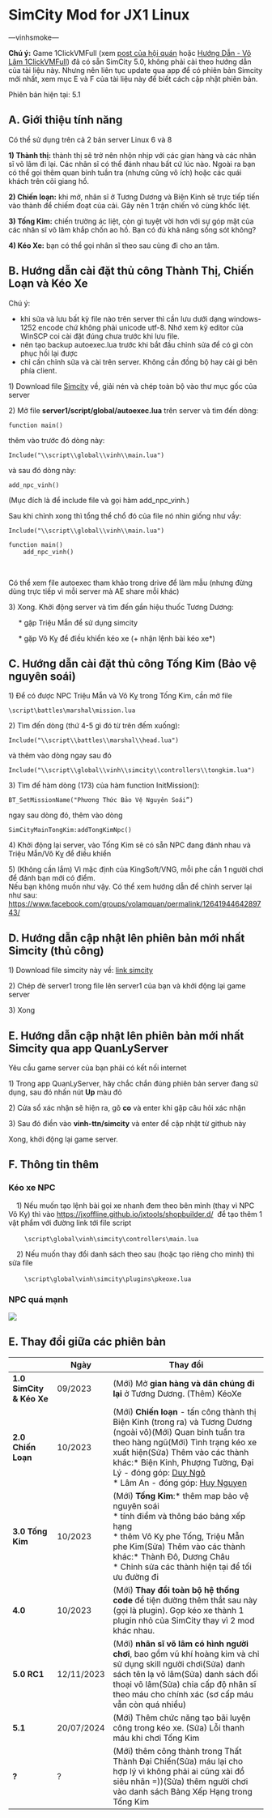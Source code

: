 # SimCity Mod for JX1 Linux

—vinhsmoke—

**Chú ý:** Game 1ClickVMFull (xem [post của hội quán](https://www.facebook.com/groups/volamquan/permalink/1389335278442327/) hoặc [Hướng Dẫn - Võ Lâm 1ClickVMFull](https://docs.google.com/document/d/1BUtlCyJdIg-Dc15EZLYU7dMAcGA4wzcZDMBrM3dRpcc/edit?usp=sharing)) đã có sẵn SimCity 5.0, không phải cài theo hướng dẫn của tài liệu này. Nhưng nên liên tục update qua app để có phiên bản Simcity mới nhất, xem mục E và F của tài liệu này để biết cách cập nhật phiên bản.

Phiên bản hiện tại: 5.1

## A. Giới thiệu tính năng

Có thể sử dụng trên cả 2 bản server Linux 6 và 8

**1) Thành thị:** thành thị sẽ trở nên nhộn nhịp với các gian hàng và các nhân sĩ võ lâm đi lại. Các nhân sĩ có thể đánh nhau bất cứ lúc nào. Ngoài ra bạn có thể gọi thêm quan binh tuần tra (nhưng cũng vô ích) hoặc các quái khách trên cõi giang hồ.

**2) Chiến loạn:** khi mở, nhân sĩ ở Tương Dương và Biện Kinh sẽ trực tiếp tiến vào thành để chiếm đoạt của cải. Gây nên 1 trận chiến vô cùng khốc liệt.

**3) Tống Kim:** chiến trường ác liệt, còn gì tuyệt vời hơn với sự góp mặt của các nhân sĩ võ lâm khắp chốn ao hồ. Bạn có đủ khả năng sống sót không?

**4) Kéo Xe:** bạn có thể gọi nhân sĩ theo sau cùng đi cho an tâm.


## B. Hướng dẫn cài đặt thủ công Thành Thị, Chiến Loạn và Kéo Xe

Chú ý: 

- khi sửa và lưu bất kỳ file nào trên server thì cần lưu dưới dạng windows-1252 encode chứ không phải unicode utf-8. Nhớ xem kỹ editor của WinSCP coi cài đặt đúng chưa trước khi lưu file.
- nên tạo backup autoexec.lua trước khi bắt đầu chỉnh sửa để có gì còn phục hồi lại được 
- chỉ cần chỉnh sửa và cài trên server. Không cần đồng bộ hay cài gì bên phía client.

1\) Download file [Simcity](https://github.com/vinh-ttn/simcity/archive/refs/heads/main.tar.gz) về, giải nén và chép toàn bộ vào thư mục gốc của server

2\) Mở file **server1/script/global/autoexec.lua** trên server và tìm đến dòng:

`function main()`

thêm vào trước đó dòng này:

`Include("\\script\\global\\vinh\\main.lua")`

và sau đó dòng này:

`add_npc_vinh()`

(Mục đích là để include file và gọi hàm add_npc_vinh.) 

Sau khi chỉnh xong thì tổng thể chổ đó của file nó nhìn giống như vầy:

```
Include("\\script\\global\\vinh\\main.lua")

function main()
    add_npc_vinh()
```
    

Có thể xem file autoexec tham khảo trong drive để làm mẫu (nhưng đừng dùng trực tiếp vì mỗi server mà AE share mỗi khác)

3\) Xong. Khởi động server và tìm đến gần hiệu thuốc Tương Dương:

     \* gặp Triệu Mẫn để sử dụng simcity

     \* gặp Vô Kỵ để điều khiển kéo xe (+ nhận lệnh bài kéo xe\*)


## C. Hướng dẫn cài đặt thủ công Tống Kim (Bảo vệ nguyên soái)

1\) Để có được NPC Triệu Mẫn và Vô Kỵ trong Tống Kim, cần mở file

`\script\battles\marshal\mission.lua`

2\) Tìm đến dòng (thứ 4-5 gì đó từ trên đếm xuống):

`Include("\\script\\battles\\marshal\\head.lua")`

và thêm vào dòng ngay sau đó

`Include("\\script\\global\\vinh\\simcity\\controllers\\tongkim.lua")`

3\) Tìm đế hàm dòng (173) của hàm function InitMission():

`BT_SetMissionName("Phương Thức Bảo Vệ Nguyên Soái”)`

ngay sau dòng đó, thêm vào dòng

`SimCityMainTongKim:addTongKimNpc()`

4\) Khởi động lại server, vào Tống Kim sẽ có sẵn NPC đang đánh nhau và Triệu Mẫn/Vô Kỵ để điều khiển

5\) (Không cần lắm) Vì mặc định của KingSoft/VNG, mỗi phe cần 1 người chơi để đánh bạn mới có điểm.\
Nếu bạn không muốn như vậy. Có thể xem hướng dẫn để chỉnh server lại như sau: <https://www.facebook.com/groups/volamquan/permalink/1264194464289743/> 

## D. Hướng dẫn cập nhật lên phiên bản mới nhất Simcity (thủ công)

1\) Download file simcity này về: [link simcity](https://github.com/vinh-ttn/simcity/archive/refs/heads/main.tar.gz)

2\) Chép đè server1 trong file lên server1 của bạn và khởi động lại game server

3\) Xong


## E. Hướng dẫn cập nhật lên phiên bản mới nhất Simcity qua app QuanLyServer
Yêu cầu game server của bạn phải có kết nối internet 

1\) Trong app QuanLyServer, hãy chắc chắn đúng phiên bản server đang sử dụng, sau đó nhấn nút **Up** màu đỏ

2\) Cửa sổ xác nhận sẽ hiện ra, gõ **co** và enter khi gặp câu hỏi xác nhận

3\) Sau đó điền vào **vinh-ttn/simcity** và enter để cập nhật từ github này

Xong, khởi động lại game server.

## F. Thông tin thêm

### Kéo xe NPC

    1) Nếu muốn tạo lệnh bài gọi xe nhanh đem theo bên mình (thay vì NPC Vô Kỵ) thì vào <https://jxoffline.github.io/jxtools/shopbuilder.d/>  để tạo thêm 1 vật phẩm với đường link tới file script

        `\script\global\vinh\simcity\controllers\main.lua`   

    2) Nếu muốn thay đổi danh sách theo sau (hoặc tạo riêng cho mình) thì sửa file

        `\script\global\vinh\simcity\plugins\pkeoxe.lua`


### NPC quá mạnh 

****![](https://lh7-us.googleusercontent.com/docsz/AD_4nXctDkLIw67xDMciom4lw9DzdbTlcLTFPF0s57aM2Y4_AsVgtZUKGvjm68E4HK9dka3f3LTKdGHumHDsom9GgLVrWVQoaXZGlLCftrT9FNMKJEgl_0WBaUnjFO5fb4__zu2iQ83PfpFS7MEYFA-AESd1RuNg?key=my0UP0YCEuAhRT8eOcMeRw)****&#x20;



## E. Thay đổi giữa các phiên bản

|                          | Ngày       | Thay đổi                                                                                                                                                                                                                                                                                                                                                                                                                                                                                                                                                                                                                                                                                                                                                                                                                                                                                                                                |
| ------------------------ | ---------- | --------------------------------------------------------------------------------------------------------------------------------------------------------------------------------------------------------------------------------------------------------------------------------------------------------------------------------------------------------------------------------------------------------------------------------------------------------------------------------------------------------------------------------------------------------------------------------------------------------------------------------------------------------------------------------------------------------------------------------------------------------------------------------------------------------------------------------------------------------------------------------------------------------------------------------------- |
| **1.0 SimCity & Kéo Xe** | 09/2023    | (Mới) Mở **gian hàng và dân chúng đi lại** ở Tương Dương. (Thêm) KéoXe                                                                                                                                                                                                                                                                                                                                                                                                                                                                                                                                                                                                                                                                                                                                                                                                                                                                  |
| **2.0 Chiến Loạn**       | 10/2023    | (Mới) **Chiến loạn** - tấn công thành thị Biện Kinh (trong ra) và Tương Dương (ngoài vô)(Mới) Quan binh tuần tra theo hàng ngũ(Mới) Tình trạng kéo xe xuất hiện(Sửa) Thêm vào các thành khác:* Biện Kinh, Phượng Tường, Đại Lý - đóng góp: [Duy Ngô](https://www.facebook.com/groups/800085930700601/user/61551322996134/?__cft__\[0]=AZV_RO8NdTMsDVO11CipaZsHNtjqKQQsQJebqI3krEgYfekv-O3hYkpBHZRvMGotp0F36toUiCvyWK-zKBZgXLRNWp2TxuffMYJiIinfpCuSZemoGktyHngQc9mm-ATN2i9PHp5BCOw8JbQZpIOk_huce_tfE_AYsEECbgtGCdZE3JuZIH-U7QkJA_p_Os8k06j7vUapty9Q3UE48J5HjouV&__tn__=R]-R) <br>* Lâm An - đóng góp: [Huy Nguyen](https://www.facebook.com/groups/800085930700601/user/100004608648396/?__cft__\[0]=AZV_RO8NdTMsDVO11CipaZsHNtjqKQQsQJebqI3krEgYfekv-O3hYkpBHZRvMGotp0F36toUiCvyWK-zKBZgXLRNWp2TxuffMYJiIinfpCuSZemoGktyHngQc9mm-ATN2i9PHp5BCOw8JbQZpIOk_huce_tfE_AYsEECbgtGCdZE3JuZIH-U7QkJA_p_Os8k06j7vUapty9Q3UE48J5HjouV&__tn__=R]-R) |
| **3.0 Tống Kim**         | 10/2023    | (Mới) **Tống Kim**:* thêm map bảo vệ nguyên soái<br>* tính điểm và thông báo bảng xếp hạng<br>* thêm Vô Kỵ phe Tống, Triệu Mẫn phe Kim(Sửa) Thêm vào các thành khác:* Thành Đô, Dương Châu<br>* Chỉnh sửa các thành hiện tại để tối ưu đường đi                                                                                                                                                                                                                                                                                                                                                                                                                                                                                                                                                                                                                                                                                               |
| **4.0**                  | 10/2023    | (Mới) **Thay đổi toàn bộ hệ thống code** để tiện đường thêm thắt sau này (gọi là plugin). Gọp kéo xe thành 1 plugin nhỏ của SimCity thay vì 2 mod khác nhau.                                                                                                                                                                                                                                                                                                                                                                                                                                                                                                                                                                                                                                                                                                                                                                            |
| **5.0 RC1**              | 12/11/2023 | (Mới) **nhân sĩ võ lâm có hình người chơi**, bao gồm vũ khí hoàng kim và chỉ sử dụng skill người chơi(Sửa) danh sách tên lạ võ lâm(Sửa) danh sách đối thoại võ lâm(Sửa) chia cấp độ nhân sĩ theo máu cho chính xác (sơ cấp máu vẫn còn quá nhiều)                                                                                                                                                                                                                                                                                                                                                                                                                                                                                                                                                                                                                                                                                       |
| **5.1**              | 20/07/2024 | (Mới) Thêm chức năng tạo bãi luyện công trong kéo xe. (Sửa) Lỗi thanh máu khi chơi Tống Kim                                                                                                                                                                                                                                                                                                                                                                                                                                                                                                                                                                                                                                                                                       |
| **?**                    | ?          | (Mới) thêm công thành trong Thất Thành Đại Chiến(Sửa) máu lại cho hợp lý vì không phải ai cũng xài đồ siêu nhân =))(Sửa) thêm người chơi vào danh sách Bảng Xếp Hạng trong Tống Kim                                                                                                                                                                                                                                                                                                                                                                                                                                                                                                                                                                                                                                                                                                                                                     |
